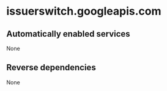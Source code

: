 # issuerswitch.googleapis.com

## Automatically enabled services

None

## Reverse dependencies

None
